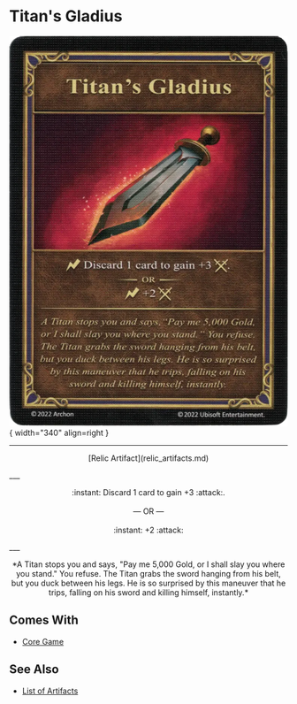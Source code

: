 # Titan's Gladius

![Titan's Gladius](../assets/artifacts_relic-titans_gladius.webp){ width="340" align=right }
___
<p style="text-align: center;" markdown>[Relic Artifact](relic_artifacts.md)</p>
___
<p style="text-align: center;" markdown>:instant: Discard 1 card to gain +3 :attack:.<br><br>— OR —<br><br>:instant: +2 :attack:</p>
___
<p style="text-align: center;" markdown>*A Titan stops you and says, "Pay me 5,000 Gold, or I shall slay you where you stand." You refuse. The Titan grabs the sword hanging from his belt, but you duck between his legs. He is so surprised by this maneuver that he trips, falling on his sword and killing himself, instantly.*</p>


## Comes With

- [Core Game](../content.md)


## See Also


- [List of Artifacts](index.md)
